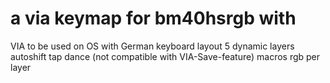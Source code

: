 # a via keymap for bm40hsrgb with
VIA 
to be used on OS with German keyboard layout 
5 dynamic layers
autoshift
tap dance (not compatible with VIA-Save-feature)
macros 
rgb per layer